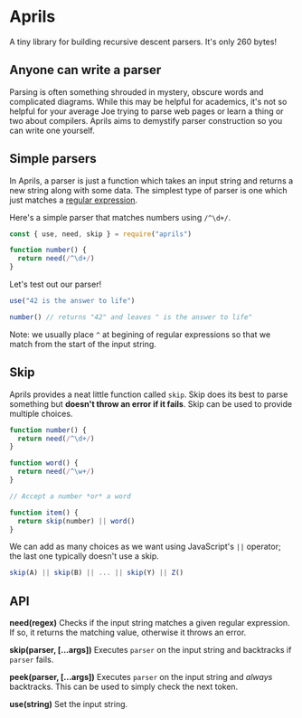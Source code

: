# Aprils

A tiny library for building recursive descent parsers. It's only 260 bytes!


## Anyone can write a parser

Parsing is often something shrouded in mystery, obscure words and complicated diagrams. While this may be helpful for academics, it's not so helpful for your average Joe trying to parse web pages or learn a thing or two about compilers. Aprils aims to demystify parser construction so you can write one yourself.


## Simple parsers

In Aprils, a parser is just a function which takes an input string and returns a new string along with some data. The simplest type of parser is one which just matches a [regular expression](https://brilliant.org/wiki/regular-expressions/).


Here's a simple parser that matches numbers using `/^\d+/`.

```js
const { use, need, skip } = require("aprils")

function number() {
  return need(/^\d+/)
}
```

Let's test out our parser!

```js
use("42 is the answer to life")

number() // returns "42" and leaves " is the answer to life"
```

Note: we usually place `^` at begining of regular expressions so that we match from the start of the input string.


## Skip

Aprils provides a neat little function called `skip`. Skip does its best to parse something but **doesn't throw an error if it fails**. Skip can be used to provide multiple choices.

```js
function number() {
  return need(/^\d+/)
}

function word() {
  return need(/^\w+/)
}

// Accept a number *or* a word

function item() {
  return skip(number) || word()
}
```

We can add as many choices as we want using JavaScript's `||` operator; the last one typically doesn't use a skip.

```js
skip(A) || skip(B) || ... || skip(Y) || Z()
```


## API

**need(regex)**
Checks if the input string matches a given regular expression. If so, it returns the matching value, otherwise it throws an error.

**skip(parser, [...args])**
Executes `parser` on the input string and backtracks if `parser` fails.

**peek(parser, [...args])**
Executes `parser` on the input string and *always* backtracks. This can be used to simply check the next token.

**use(string)**
Set the input string.
